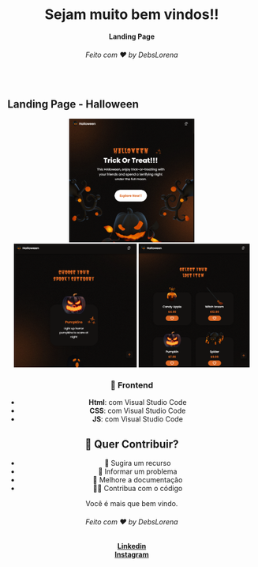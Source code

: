 <div align="center">
  <h1>Sejam muito bem vindos!!</h1>
  <strong>Landing Page</strong>
  <h6>Feito com ❤️ by DebsLorena</h6>
</div>
<br>


## Landing Page - Halloween
<div align="center">
    <img src="./print.PNG" alt="daily.dev" height="250">
    <img src="./print1.PNG" alt="daily.dev" height="250">
    <img src="./print2.PNG" alt="daily.dev" height="250">
   
 
### 🎨 Frontend

*  **Html**: com Visual Studio Code
*  **CSS**: com Visual Studio Code
*  **JS**: com Visual Studio Code


## 🙌 Quer Contribuir?


* 🤔 Sugira um recurso
* 🐛 Informar um problema
* 📖 Melhore a documentação
* 👨‍💻 Contribua com o código

Você é mais que bem vindo. 





<div align="center">
    <h6>Feito com ❤️ by DebsLorena</h6>
    <a href="https://www.linkedin.com/in/loredebs/"><strong>Linkedin</strong></a></br>
    <a href="https://www.instagram.com/debslorena/"><strong>Instagram</strong></a>
</div>

